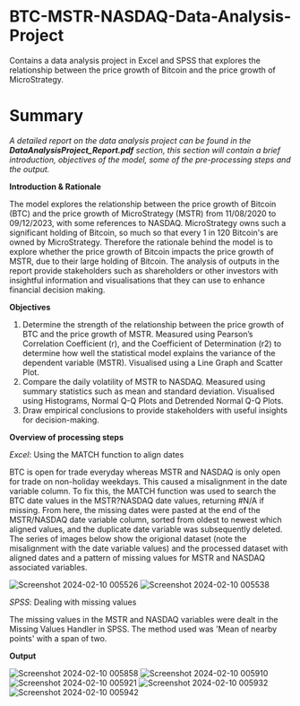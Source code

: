 # BTC-MSTR-NASDAQ-Data-Analysis-Project
Contains a data analysis project in Excel and SPSS that explores the relationship between the price growth of Bitcoin and the price growth of MicroStrategy.

# Summary
_A detailed report on the data analysis project can be found in the **DataAnalysisProject_Report.pdf** section, this section will contain a brief introduction, objectives of the model, some of the pre-processing steps and the output._

**Introduction & Rationale**

The model explores the relationship between the price growth of Bitcoin (BTC) and the price growth of MicroStrategy (MSTR) from 11/08/2020 to 09/12/2023, with some references to NASDAQ. MicroStrategy owns such a significant holding of Bitcoin, so much so that every 1 in 120 Bitcoin's are owned by MicroStrategy. Therefore the rationale behind the model is to explore whether the price growth of Bitcoin impacts the price growth of MSTR, due to their large holding of Bitcoin. The analysis of outputs in the report provide stakeholders such as shareholders or other investors with insightful information and visualisations that they can use to enhance financial decision making.

**Objectives**

1. Determine the strength of the relationship between the price growth of BTC and the price growth of MSTR.
   Measured using Pearson’s Correlation Coefficient (r), and the Coefficient of Determination (r2) to determine how well the statistical model explains the variance of the dependent variable (MSTR). 
   Visualised using a Line Graph and Scatter Plot.
3. Compare the daily volatility of MSTR to NASDAQ.
   Measured using summary statistics such as mean and standard deviation.
   Visualised using Histograms, Normal Q-Q Plots and Detrended Normal Q-Q Plots.
4. Draw empirical conclusions to provide stakeholders with useful insights for decision-making.

**Overview of processing steps**

_Excel_: Using the MATCH function to align dates

BTC is open for trade everyday whereas MSTR and NASDAQ is only open for trade on non-holiday weekdays. This caused a misalignment in the date variable column. To fix this, the MATCH function was used to search the BTC date values in the MSTR?NASDAQ date values, returning #N/A if missing. From here, the missing dates were pasted at the end of the MSTR/NASDAQ date variable column, sorted from oldest to newest which aligned values, and the duplicate date variable was subsequently deleted. The series of images below show the origional dataset (note the misalignment with the date variable values) and the processed dataset with aligned dates and a pattern of missing values for MSTR and NASDAQ associated variables.

![Screenshot 2024-02-10 005526](https://github.com/Z-G-S/BTC-MSTR-NASDAQ-Data-Analysis-Project/assets/140622522/4b8b4d94-7c8b-4d27-8fb1-7b97f232528f)
![Screenshot 2024-02-10 005538](https://github.com/Z-G-S/BTC-MSTR-NASDAQ-Data-Analysis-Project/assets/140622522/4078cee7-21ae-4b6b-89d7-17e5533f433a)

_SPSS_: Dealing with missing values

The missing values in the MSTR and NASDAQ variables were dealt in the Missing Values Handler in SPSS. The method used was 'Mean of nearby points' with a span of two.

**Output**

![Screenshot 2024-02-10 005858](https://github.com/Z-G-S/BTC-MSTR-NASDAQ-Data-Analysis-Project/assets/140622522/2ab1c060-24da-4d65-a0c4-c5fdaa942f90)
![Screenshot 2024-02-10 005910](https://github.com/Z-G-S/BTC-MSTR-NASDAQ-Data-Analysis-Project/assets/140622522/2bf9e5b4-d1de-456d-a757-32d13e62607f)
![Screenshot 2024-02-10 005921](https://github.com/Z-G-S/BTC-MSTR-NASDAQ-Data-Analysis-Project/assets/140622522/7ad9274a-4e56-46b0-8a13-48aeca5479c4)
![Screenshot 2024-02-10 005932](https://github.com/Z-G-S/BTC-MSTR-NASDAQ-Data-Analysis-Project/assets/140622522/764ba578-5f8a-4392-962a-49d6d7268fb9)
![Screenshot 2024-02-10 005942](https://github.com/Z-G-S/BTC-MSTR-NASDAQ-Data-Analysis-Project/assets/140622522/4e32ee76-2284-456a-9b51-055e49befb1e)




